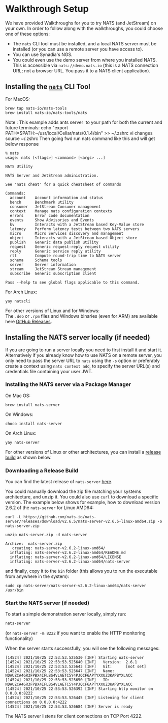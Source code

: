 # Walkthrough Setup

We have provided Walkthroughs for you to try NATS (and JetStream) on your own. In order to follow along with the walkthroughs, you could choose one of these options:

* The `nats` CLI tool must be installed, and a local NATS server must be installed (or you can use a remote server you have access to).
* You can use Synadia's NGS.
* You could even use the demo server from where you installed NATS. This is accessible via `nats://demo.nats.io` (this is a NATS connection URL; not a browser URL. You pass it to a NATS client application).

## Installing the [`nats`](../../using-nats/nats-tools/nats\_cli/) CLI Tool

For MacOS:

```shell
brew tap nats-io/nats-tools
brew install nats-io/nats-tools/nats
```

Note :
This example adds ants server  to your path for both the current and future terminals:
echo "export PATH=\$PATH:~/usr/local/Cellar/nats/0.1.4/bin" >> ~/.zshrc
vi changes source ~/.zshrc
Then going fwd run nats command like this and will get below response 
```
% nats
usage: nats [<flags>] <command> [<args> ...]

NATS Utility

NATS Server and JetStream administration.

See 'nats cheat' for a quick cheatsheet of commands

Commands:
  account    Account information and status
  bench      Benchmark utility
  consumer   JetStream Consumer management
  context    Manage nats configuration contexts
  errors     Error code documentation
  events     Show Advisories and Events
  kv         Interacts with a JetStream based Key-Value store
  latency    Perform latency tests between two NATS servers
  micro      Micro Services discovery and management
  object     Interacts with a JetStream based Object store
  publish    Generic data publish utility
  request    Generic request-reply request utility
  reply      Generic service reply utility
  rtt        Compute round-trip time to NATS server
  schema     Schema tools
  server     Server information
  stream     JetStream Stream management
  subscribe  Generic subscription client

Pass --help to see global flags applicable to this command.
```


For Arch Linux:

```shell
yay natscli
```

For other versions of Linux and for Windows:\
The `.deb` or `.rpm` files and Windows binaries (even for ARM) are available here [GitHub Releases](https://github.com/nats-io/natscli/releases).

## Installing the NATS server locally (if needed)

If you are going to run a server locally you need to first install it and start it. Alternatively if you already know how to use NATS on a remote server, you only need to pass the server URL to `nats` using the `-s` option or preferably create a context using `nats context add`, to specify the server URL(s) and credentials file containing your user JWT.

### Installing the NATS server via a Package Manager

On Mac OS:

```shell
brew install nats-server
```

On Windows:

```shell
choco install nats-server
```

On Arch Linux:

```shell
yay nats-server
```

For other versions of Linux or other architectures, you can install a [release build](https://github.com/nats-io/nats-server/releases) as shown below.

### Downloading a Release Build

You can find the latest release of `nats-server` [here](https://github.com/nats-io/nats-server/releases).

You could manually download the zip file matching your systems architecture, and unzip it. You could also use `curl` to download a specific version. The example below shows for example, how to download version 2.6.2 of the `nats-server` for Linux AMD64:

```shell
curl -L https://github.com/nats-io/nats-server/releases/download/v2.6.5/nats-server-v2.6.5-linux-amd64.zip -o nats-server.zip
```

```shell
unzip nats-server.zip -d nats-server
```

```
Archive:  nats-server.zip
   creating: nats-server-v2.6.2-linux-amd64/
  inflating: nats-server-v2.6.2-linux-amd64/README.md
  inflating: nats-server-v2.6.2-linux-amd64/LICENSE
  inflating: nats-server-v2.6.2-linux-amd64/nats-server
```

and finally, copy it to the `bin` folder (this allows you to run the executable from anywhere in the system):

```shell
sudo cp nats-server/nats-server-v2.6.2-linux-amd64/nats-server /usr/bin
```

### Start the NATS server (if needed)

To start a simple demonstration server locally, simply run:

```bash
nats-server
```

(or `nats-server -m 8222` if you want to enable the HTTP monitoring functionality)

When the server starts successfully, you will see the following messages:

```
[14524] 2021/10/25 22:53:53.525530 [INF] Starting nats-server
[14524] 2021/10/25 22:53:53.525640 [INF]   Version:  2.6.1
[14524] 2021/10/25 22:53:53.525643 [INF]   Git:      [not set]
[14524] 2021/10/25 22:53:53.525647 [INF]   Name:     NDAUZCA4GR3FPBX4IFLBS4VLAETC5Y4PJQCF6APTYXXUZ3KAPBYXLACC
[14524] 2021/10/25 22:53:53.525650 [INF]   ID:       NDAUZCA4GR3FPBX4IFLBS4VLAETC5Y4PJQCF6APTYXXUZ3KAPBYXLACC
[14524] 2021/10/25 22:53:53.526392 [INF] Starting http monitor on 0.0.0.0:8222
[14524] 2021/10/25 22:53:53.526445 [INF] Listening for client connections on 0.0.0.0:4222
[14524] 2021/10/25 22:53:53.526684 [INF] Server is ready
```

The NATS server listens for client connections on TCP Port 4222.
